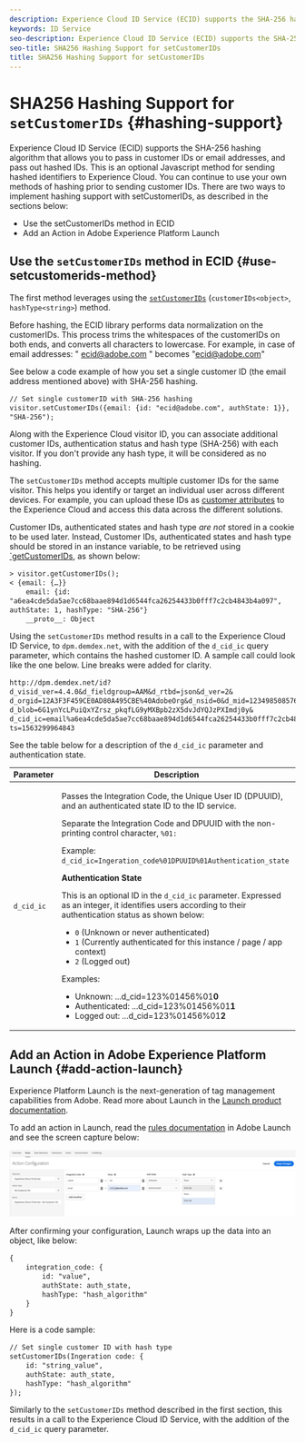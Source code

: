 ```yaml
---
description: Experience Cloud ID Service (ECID) supports the SHA-256 hashing algorithm that allows you to pass in customer IDs or email addresses, and pass out hashed IDs. This is an optional Javascript method for sending hashed identifiers to Experience Cloud. You can continue to use your own methods of hashing prior to sending customer IDs.
keywords: ID Service
seo-description: Experience Cloud ID Service (ECID) supports the SHA-256 hashing algorithm that allows you to pass in customer IDs or email addresses, and pass out hashed IDs. This is an optional Javascript method for sending hashed identifiers to Experience Cloud. You can continue to use your own methods of hashing prior to sending customer IDs.
seo-title: SHA256 Hashing Support for setCustomerIDs
title: SHA256 Hashing Support for setCustomerIDs
---
```


# SHA256 Hashing Support for `setCustomerIDs` {#hashing-support}

Experience Cloud ID Service (ECID) supports the SHA-256 hashing algorithm that allows you to pass in customer IDs or email addresses, and pass out hashed IDs. This is an optional Javascript method for sending hashed identifiers to Experience Cloud. You can continue to use your own methods of hashing prior to sending customer IDs.
There are two ways to implement hashing support with setCustomerIDs, as described in the sections below:

* Use the setCustomerIDs method in ECID
* Add an Action in Adobe Experience Platform Launch

## Use the `setCustomerIDs` method in ECID {#use-setcustomerids-method}

The first method leverages using the [`setCustomerIDs`](/help/library/get-set/setcustomerids.md) (`customerIDs<object>`, `hashType<string>`) method. 

Before hashing, the ECID library performs data normalization on the customerIDs. This process trims the whitespaces of the customerIDs on both ends, and converts all characters to lowercase. For example, in case of email addresses: " ecid@adobe.com " becomes "ecid@adobe.com"

See below a code example of how you set a single customer ID (the email address mentioned above) with SHA-256 hashing.

```
// Set single customerID with SHA-256 hashing
visitor.setCustomerIDs({email: {id: "ecid@adobe.com", authState: 1}}, "SHA-256");
```

Along with the Experience Cloud visitor ID, you can associate additional customer IDs, authentication status and hash type (SHA-256) with each visitor. If you don't provide any hash type, it will be considered as no hashing.

The `setCustomerIDs` method accepts multiple customer IDs for the same visitor. This helps you identify or target an individual user across different devices. For example, you can upload these IDs as [customer attributes](https://docs.adobe.com/content/help/en/core-services/interface/customer-attributes/attributes.html) to the Experience Cloud and access this data across the different solutions.

Customer IDs, authenticated states and hash type *are not* stored in a cookie to be used later. Instead, Customer IDs, authenticated states and hash type should be stored in an instance variable, to be retrieved using [`getCustomerIDs](/help/library/get-set/getcustomerids.md), as shown below:

```
> visitor.getCustomerIDs();
< {email: {…}}
    email: {id: "a6ea4cde5da5ae7cc68baae894d1d6544fca26254433b0fff7c2cb4843b4a097", authState: 1, hashType: "SHA-256"}
    __proto__: Object
```

Using the `setCustomerIDs` method results in a call to the Experience Cloud ID Service, to `dpm.demdex.net`, with the addition of the `d_cid_ic` query parameter, which contains the hashed customer ID. A sample call could look like the one below. Line breaks were added for clarity.

```
http://dpm.demdex.net/id?d_visid_ver=4.4.0&d_fieldgroup=AAM&d_rtbd=json&d_ver=2&
d_orgid=12A3F3F459CE0AD80A495CBE%40AdobeOrg&d_nsid=0&d_mid=12349850857640731290890207735189050123&
d_blob=6G1ynYcLPuiQxYZrsz_pkqfLG9yMXBpb2zX5dvJdYQJzPXImdj0y&
d_cid_ic=email%a6ea4cde5da5ae7cc68baae894d1d6544fca26254433b0fff7c2cb4843b4a097%011&
ts=1563299964843
```

See the table below for a description of the `d_cid_ic` parameter and authentication state.

| Parameter | Description |
|------------|----------|
| `d_cid_ic` | <p>Passes the Integration Code, the Unique User ID (DPUUID), and an authenticated state ID to the ID service.</p><p>Separate the Integration Code and DPUUID with the non-printing control character, `%01:`</p><p>Example: `d_cid_ic=Ingeration_code%01DPUUID%01Authentication_state`</p><p>**Authentication State**</p><p>This is an optional ID in the `d_cid_ic` parameter. Expressed as an integer, it identifies users according to their authentication status as shown below:</p><p><ul><li>`0` (Unknown or never authenticated)</li><li>`1` (Currently authenticated for this instance / page / app context)</li><li>`2` (Logged out)</li></ul></p><p>Examples:</p><p><ul><li>Unknown: ...d_cid=123%01456%01**0**</li><li>Authenticated: ...d_cid=123%01456%01**1**</li><li>Logged out: ...d_cid=123%01456%01**2**</li></ul></p>|

## Add an Action in Adobe Experience Platform Launch {#add-action-launch}

Experience Platform Launch is the next-generation of tag management capabilities from Adobe. Read more about Launch in the [Launch product documentation](https://docs.adobe.com/content/help/en/launch/using/overview.html).

To add an action in Launch, read the [rules documentation](https://docs.adobe.com/help/en/launch/using/reference/manage-resources/rules.html) in Adobe Launch and see the screen capture below:

![](/help/reference/assets/hashing-support.png)

After confirming your configuration, Launch wraps up the data into an object, like below:

```
{
    integration_code: {
        id: "value",
        authState: auth_state,
        hashType: "hash_algorithm"
    }
}
```

Here is a code sample:

```
// Set single customer ID with hash type
setCustomerIDs(Ingeration code: {
    id: "string_value",
    authState: auth_state,
    hashType: "hash_algorithm"
});
```

Similarly to the `setCustomerIDs` method described in the first section, this results in a call to the Experience Cloud ID Service, with the addition of the `d_cid_ic` query parameter.